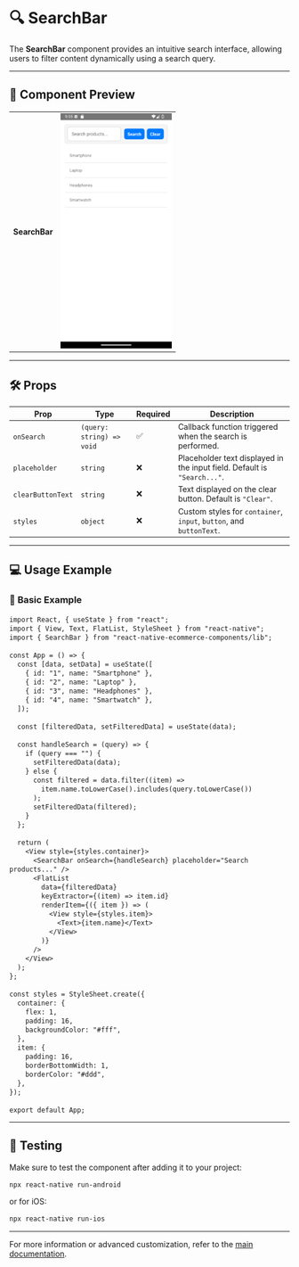 # 🔍 **SearchBar**

The **SearchBar** component provides an intuitive search interface, allowing users to filter content dynamically using a search query.

---

## 📸 **Component Preview**

<table>
  <tr>
    <td><strong>SearchBar</strong></td>
    <td><img src="../../Images/SearchBar.png" alt="SearchBar" width="200"/></td>
  </tr>
</table>

---

## 🛠️ **Props**

| Prop              | Type                      | Required | Description                                                              |
| ----------------- | ------------------------- | -------- | ------------------------------------------------------------------------ |
| `onSearch`        | `(query: string) => void` | ✅       | Callback function triggered when the search is performed.                |
| `placeholder`     | `string`                  | ❌       | Placeholder text displayed in the input field. Default is `"Search..."`. |
| `clearButtonText` | `string`                  | ❌       | Text displayed on the clear button. Default is `"Clear"`.                |
| `styles`          | `object`                  | ❌       | Custom styles for `container`, `input`, `button`, and `buttonText`.      |

---

## 💻 **Usage Example**

### 📝 **Basic Example**

```tsx
import React, { useState } from "react";
import { View, Text, FlatList, StyleSheet } from "react-native";
import { SearchBar } from "react-native-ecommerce-components/lib";

const App = () => {
  const [data, setData] = useState([
    { id: "1", name: "Smartphone" },
    { id: "2", name: "Laptop" },
    { id: "3", name: "Headphones" },
    { id: "4", name: "Smartwatch" },
  ]);

  const [filteredData, setFilteredData] = useState(data);

  const handleSearch = (query) => {
    if (query === "") {
      setFilteredData(data);
    } else {
      const filtered = data.filter((item) =>
        item.name.toLowerCase().includes(query.toLowerCase())
      );
      setFilteredData(filtered);
    }
  };

  return (
    <View style={styles.container}>
      <SearchBar onSearch={handleSearch} placeholder="Search products..." />
      <FlatList
        data={filteredData}
        keyExtractor={(item) => item.id}
        renderItem={({ item }) => (
          <View style={styles.item}>
            <Text>{item.name}</Text>
          </View>
        )}
      />
    </View>
  );
};

const styles = StyleSheet.create({
  container: {
    flex: 1,
    padding: 16,
    backgroundColor: "#fff",
  },
  item: {
    padding: 16,
    borderBottomWidth: 1,
    borderColor: "#ddd",
  },
});

export default App;
```

---

## 🧪 **Testing**

Make sure to test the component after adding it to your project:

```sh
npx react-native run-android
```

or for iOS:

```sh
npx react-native run-ios
```

---

For more information or advanced customization, refer to the [main documentation](../../README.md).
